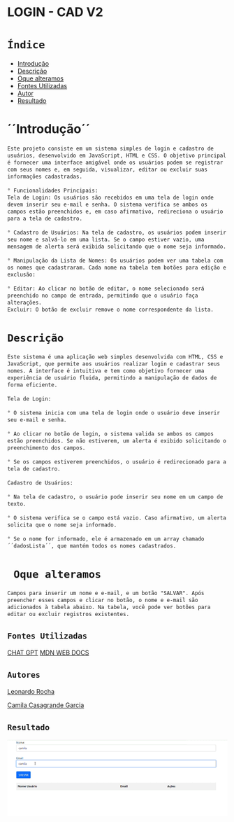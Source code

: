 # LOGIN - CAD V2
 
# ``Índice``
 
* [Introdução](#introdução)
* [Descrição](#descrição)
* [Oque alteramos](#oque-alteramos)
* [Fontes Utilizadas](#fontes-utilizadas)
* [Autor](#autor)
* [Resultado](#resultado)
 
# ´´Introdução´´
    Este projeto consiste em um sistema simples de login e cadastro de usuários, desenvolvido em JavaScript, HTML e CSS. O objetivo principal é fornecer uma interface amigável onde os usuários podem se registrar com seus nomes e, em seguida, visualizar, editar ou excluir suas informações cadastradas.
 
    ° Funcionalidades Principais:
    Tela de Login: Os usuários são recebidos em uma tela de login onde devem inserir seu e-mail e senha. O sistema verifica se ambos os campos estão preenchidos e, em caso afirmativo, redireciona o usuário para a tela de cadastro.
 
    ° Cadastro de Usuários: Na tela de cadastro, os usuários podem inserir seu nome e salvá-lo em uma lista. Se o campo estiver vazio, uma mensagem de alerta será exibida solicitando que o nome seja informado.
 
    ° Manipulação da Lista de Nomes: Os usuários podem ver uma tabela com os nomes que cadastraram. Cada nome na tabela tem botões para edição e exclusão:
 
    ° Editar: Ao clicar no botão de editar, o nome selecionado será preenchido no campo de entrada, permitindo que o usuário faça alterações.
    Excluir: O botão de excluir remove o nome correspondente da lista.
 
# ``Descrição``
    Este sistema é uma aplicação web simples desenvolvida com HTML, CSS e JavaScript, que permite aos usuários realizar login e cadastrar seus nomes. A interface é intuitiva e tem como objetivo fornecer uma experiência de usuário fluida, permitindo a manipulação de dados de forma eficiente.
 
    Tela de Login:
 
    ° O sistema inicia com uma tela de login onde o usuário deve inserir seu e-mail e senha.
 
    ° Ao clicar no botão de login, o sistema valida se ambos os campos estão preenchidos. Se não estiverem, um alerta é exibido solicitando o preenchimento dos campos.
 
    ° Se os campos estiverem preenchidos, o usuário é redirecionado para a tela de cadastro.
 
    Cadastro de Usuários:
 
    ° Na tela de cadastro, o usuário pode inserir seu nome em um campo de texto.
 
    ° O sistema verifica se o campo está vazio. Caso afirmativo, um alerta solicita que o nome seja informado.
 
    ° Se o nome for informado, ele é armazenado em um array chamado ´´dadosLista´´, que mantém todos os nomes cadastrados.
 
# `` Oque alteramos``
    Campos para inserir um nome e e-mail, e um botão "SALVAR". Após preencher esses campos e clicar no botão, o nome e e-mail são adicionados à tabela abaixo. Na tabela, você pode ver botões para editar ou excluir registros existentes.
 
## ``Fontes Utilizadas``
[CHAT GPT](https://chatgpt.com/)
[MDN WEB DOCS](https://developer.mozilla.org/pt-BR/docs/Web/JavaScript/Guide/Indexed_collections)
 
## ``Autores``

[Leonardo Rocha](https://github.com/LeonardoRochaMarista)

[Camila Casagrande Garcia](https://github.com/camilacasagrande)
 
## ``Resultado``
![](img/tela.gif)